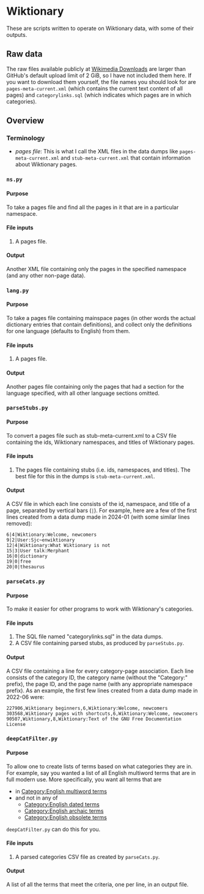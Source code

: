 # Wiktionary
These are scripts written to operate on Wiktionary data, with some of their outputs.

## Raw data
The raw files available publicly at [Wikimedia Downloads](https://dumps.wikimedia.org/) are larger than GitHub's default upload limit of 2 GiB, so I have not included them here. If you want to download them yourself, the file names you should look for are `pages-meta-current.xml` (which contains the current text content of all pages) and `categorylinks.sql` (which indicates which pages are in which categories).

## Overview
### Terminology
* *pages file*: This is what I call the XML files in the data dumps like `pages-meta-current.xml` and `stub-meta-current.xml` that contain information about Wiktionary pages.

### `ns.py`
#### Purpose
To take a pages file and find all the pages in it that are in a particular namespace.

#### File inputs
1. A pages file.

#### Output
Another XML file containing only the pages in the specified namespace (and any other non-page data).

### `lang.py`
#### Purpose
To take a pages file containing mainspace pages (in other words the actual dictionary entries that contain definitions), and collect only the definitions for one language (defaults to English) from them.

#### File inputs
1. A pages file.

#### Output
Another pages file containing only the pages that had a section for the language specified, with all other language sections omitted.

### `parseStubs.py`
#### Purpose
To convert a pages file such as stub-meta-current.xml to a CSV file containing the ids, Wiktionary namespaces, and titles of Wiktionary pages.

#### File inputs
1. The pages file containing stubs (i.e. ids, namespaces, and titles). The best file for this in the dumps is `stub-meta-current.xml`.

#### Output
A CSV file in which each line consists of the id, namespace, and title of a page, separated by vertical bars (`|`). For example, here are a few of the first lines created from a data dump made in 2024-01 (with some similar lines removed):
```csv
6|4|Wiktionary:Welcome, newcomers
9|2|User:Sjc~enwiktionary
12|4|Wiktionary:What Wiktionary is not
15|3|User talk:Merphant
16|0|dictionary
19|0|free
20|0|thesaurus
```

### `parseCats.py`
#### Purpose
To make it easier for other programs to work with Wiktionary's categories.

#### File inputs
1. The SQL file named "categorylinks.sql" in the data dumps.
1. A CSV file containing parsed stubs, as produced by `parseStubs.py`.

#### Output
A CSV file containing a line for every category-page association. Each line consists of the category ID, the category name (without the "Category:" prefix), the page ID, and the page name (with any appropriate namespace prefix). As an example, the first few lines created from a data dump made in 2022-06 were:

```csv
227906,Wiktionary beginners,6,Wiktionary:Welcome, newcomers
303568,Wiktionary pages with shortcuts,6,Wiktionary:Welcome, newcomers
90507,Wiktionary,8,Wiktionary:Text of the GNU Free Documentation License
```

### `deepCatFilter.py`
#### Purpose
To allow one to create lists of terms based on what categories they are in. For example, say you wanted a list of all English multiword terms that are in full modern use. More specifically, you want all terms that are

* in [Category:English multiword terms](https://en.wiktionary.org/wiki/Category:English_multiword_terms)
* and not in any of
   * [Category:English dated terms](https://en.wiktionary.org/wiki/Category:English_dated_terms)
   * [Category:English archaic terms](https://en.wiktionary.org/wiki/Category:English_archaic_terms)
   * [Category:English obsolete terms](https://en.wiktionary.org/wiki/Category:English_obsolete_terms)

`deepCatFilter.py` can do this for you.

#### File inputs
1. A parsed categories CSV file as created by `parseCats.py`.

#### Output
A list of all the terms that meet the criteria, one per line, in an output file.
